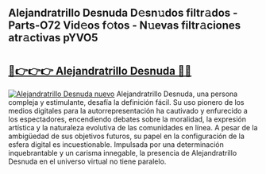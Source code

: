 ## Alejandratrillo Desnuda D𝚎sn𝚞dos filtr𝚊dos - Parts-O72 Vid𝚎os f𝚘tos - N𝚞evas filtr𝚊ciones atr𝚊ctivas pYVO5

# <h2><a href="http://mbanwle.tromn.icu/?c=Alejandratrillo+Desnuda">🔗👉👉👉 Alejandratrillo Desnuda 🔗🔗</a></h2>

[![Alejandratrillo Desnuda nuevo](https://i.imgur.com/pEAQMta.gif)](http://mbanwle.tromn.icu/?c=Alejandratrillo+Desnuda)
Alejandratrillo Desnuda, una persona compleja y estimulante, desafía la definición fácil. Su uso pionero de los medios digitales para la autorrepresentación ha cautivado y enfurecido a los espectadores, encendiendo debates sobre la moralidad, la expresión artística y la naturaleza evolutiva de las comunidades en línea. A pesar de la ambigüedad de sus objetivos futuros, su papel en la configuración de la esfera digital es incuestionable. Impulsada por una determinación inquebrantable y un carisma innegable, la presencia de Alejandratrillo Desnuda en el universo virtual no tiene paralelo.
